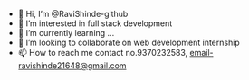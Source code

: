 - 👋 Hi, I’m @RaviShinde-github
- 👀 I’m interested in full stack development
- 🌱 I’m currently learning ...
- 💞️ I’m looking to collaborate on web development internship
- 📫 How to reach me contact no.9370232583, email-ravishinde21648@gmail.com

<!---
RaviShinde-github/RaviShinde-github is a ✨ special ✨ repository because its `README.md` (this file) appears on your GitHub profile.
You can click the Preview link to take a look at your changes.
--->
